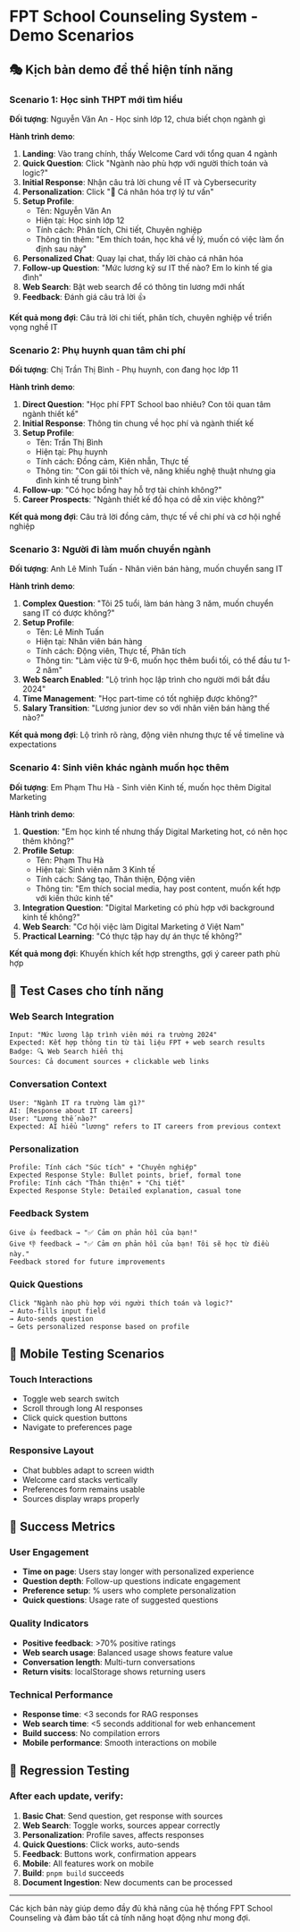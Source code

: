 # FPT School Counseling System - Demo Scenarios

## 🎭 Kịch bản demo để thể hiện tính năng

### Scenario 1: Học sinh THPT mới tìm hiểu
**Đối tượng**: Nguyễn Văn An - Học sinh lớp 12, chưa biết chọn ngành gì

**Hành trình demo**:
1. **Landing**: Vào trang chính, thấy Welcome Card với tổng quan 4 ngành
2. **Quick Question**: Click "Ngành nào phù hợp với người thích toán và logic?"
3. **Initial Response**: Nhận câu trả lời chung về IT và Cybersecurity
4. **Personalization**: Click "🚀 Cá nhân hóa trợ lý tư vấn"
5. **Setup Profile**:
   - Tên: Nguyễn Văn An
   - Hiện tại: Học sinh lớp 12
   - Tính cách: Phân tích, Chi tiết, Chuyên nghiệp
   - Thông tin thêm: "Em thích toán, học khá về lý, muốn có việc làm ổn định sau này"
6. **Personalized Chat**: Quay lại chat, thấy lời chào cá nhân hóa
7. **Follow-up Question**: "Mức lương kỹ sư IT thế nào? Em lo kinh tế gia đình"
8. **Web Search**: Bật web search để có thông tin lương mới nhất
9. **Feedback**: Đánh giá câu trả lời 👍

**Kết quả mong đợi**: Câu trả lời chi tiết, phân tích, chuyên nghiệp về triển vọng nghề IT

### Scenario 2: Phụ huynh quan tâm chi phí
**Đối tượng**: Chị Trần Thị Bình - Phụ huynh, con đang học lớp 11

**Hành trình demo**:
1. **Direct Question**: "Học phí FPT School bao nhiêu? Con tôi quan tâm ngành thiết kế"
2. **Initial Response**: Thông tin chung về học phí và ngành thiết kế
3. **Setup Profile**: 
   - Tên: Trần Thị Bình
   - Hiện tại: Phụ huynh
   - Tính cách: Đồng cảm, Kiên nhẫn, Thực tế
   - Thông tin: "Con gái tôi thích vẽ, năng khiếu nghệ thuật nhưng gia đình kinh tế trung bình"
4. **Follow-up**: "Có học bổng hay hỗ trợ tài chính không?"
5. **Career Prospects**: "Ngành thiết kế đồ họa có dễ xin việc không?"

**Kết quả mong đợi**: Câu trả lời đồng cảm, thực tế về chi phí và cơ hội nghề nghiệp

### Scenario 3: Người đi làm muốn chuyển ngành  
**Đối tượng**: Anh Lê Minh Tuấn - Nhân viên bán hàng, muốn chuyển sang IT

**Hành trình demo**:
1. **Complex Question**: "Tôi 25 tuổi, làm bán hàng 3 năm, muốn chuyển sang IT có được không?"
2. **Setup Profile**:
   - Tên: Lê Minh Tuấn  
   - Hiện tại: Nhân viên bán hàng
   - Tính cách: Động viên, Thực tế, Phân tích
   - Thông tin: "Làm việc từ 9-6, muốn học thêm buổi tối, có thể đầu tư 1-2 năm"
3. **Web Search Enabled**: "Lộ trình học lập trình cho người mới bắt đầu 2024"
4. **Time Management**: "Học part-time có tốt nghiệp được không?"
5. **Salary Transition**: "Lương junior dev so với nhân viên bán hàng thế nào?"

**Kết quả mong đợi**: Lộ trình rõ ràng, động viên nhưng thực tế về timeline và expectations

### Scenario 4: Sinh viên khác ngành muốn học thêm
**Đối tượng**: Em Phạm Thu Hà - Sinh viên Kinh tế, muốn học thêm Digital Marketing

**Hành trình demo**:
1. **Question**: "Em học kinh tế nhưng thấy Digital Marketing hot, có nên học thêm không?"
2. **Profile Setup**:
   - Tên: Phạm Thu Hà
   - Hiện tại: Sinh viên năm 3 Kinh tế  
   - Tính cách: Sáng tạo, Thân thiện, Động viên
   - Thông tin: "Em thích social media, hay post content, muốn kết hợp với kiến thức kinh tế"
3. **Integration Question**: "Digital Marketing có phù hợp với background kinh tế không?"
4. **Web Search**: "Cơ hội việc làm Digital Marketing ở Việt Nam"
5. **Practical Learning**: "Có thực tập hay dự án thực tế không?"

**Kết quả mong đợi**: Khuyến khích kết hợp strengths, gợi ý career path phù hợp

## 🧪 Test Cases cho tính năng

### Web Search Integration
```
Input: "Mức lương lập trình viên mới ra trường 2024"
Expected: Kết hợp thông tin từ tài liệu FPT + web search results
Badge: 🔍 Web Search hiển thị
Sources: Cả document sources + clickable web links
```

### Conversation Context  
```
User: "Ngành IT ra trường làm gì?"
AI: [Response about IT careers]
User: "Lương thế nào?"
Expected: AI hiểu "lương" refers to IT careers from previous context
```

### Personalization
```
Profile: Tính cách "Súc tích" + "Chuyên nghiệp"
Expected Response Style: Bullet points, brief, formal tone
Profile: Tính cách "Thân thiện" + "Chi tiết"  
Expected Response Style: Detailed explanation, casual tone
```

### Feedback System
```
Give 👍 feedback → "✅ Cảm ơn phản hồi của bạn!"
Give 👎 feedback → "✅ Cảm ơn phản hồi của bạn! Tôi sẽ học từ điều này."
Feedback stored for future improvements
```

### Quick Questions
```
Click "Ngành nào phù hợp với người thích toán và logic?"
→ Auto-fills input field
→ Auto-sends question  
→ Gets personalized response based on profile
```

## 📱 Mobile Testing Scenarios

### Touch Interactions
- Toggle web search switch
- Scroll through long AI responses
- Click quick question buttons
- Navigate to preferences page

### Responsive Layout
- Chat bubbles adapt to screen width
- Welcome card stacks vertically
- Preferences form remains usable
- Sources display wraps properly

## 🎯 Success Metrics

### User Engagement
- **Time on page**: Users stay longer with personalized experience
- **Question depth**: Follow-up questions indicate engagement  
- **Preference setup**: % users who complete personalization
- **Quick questions**: Usage rate of suggested questions

### Quality Indicators
- **Positive feedback**: >70% positive ratings
- **Web search usage**: Balanced usage shows feature value
- **Conversation length**: Multi-turn conversations
- **Return visits**: localStorage shows returning users

### Technical Performance
- **Response time**: <3 seconds for RAG responses
- **Web search time**: <5 seconds additional for web enhancement
- **Build success**: No compilation errors
- **Mobile performance**: Smooth interactions on mobile

## 🔄 Regression Testing

### After each update, verify:
1. **Basic Chat**: Send question, get response with sources
2. **Web Search**: Toggle works, sources appear correctly  
3. **Personalization**: Profile saves, affects responses
4. **Quick Questions**: Click works, auto-sends
5. **Feedback**: Buttons work, confirmation appears
6. **Mobile**: All features work on mobile
7. **Build**: `pnpm build` succeeds
8. **Document Ingestion**: New documents can be processed

---

Các kịch bản này giúp demo đầy đủ khả năng của hệ thống FPT School Counseling và đảm bảo tất cả tính năng hoạt động như mong đợi. 